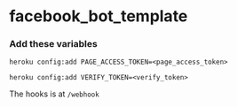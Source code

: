 # facebook_bot_template

### Add these variables

`heroku config:add PAGE_ACCESS_TOKEN=<page_access_token>`

`heroku config:add VERIFY_TOKEN=<verify_token>`

The hooks is at `/webhook`
